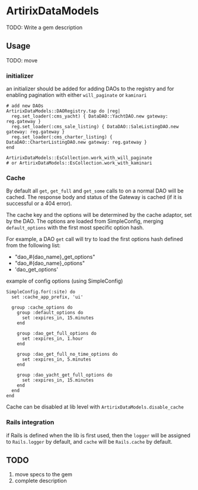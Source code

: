 # ArtirixDataModels

TODO: Write a gem description

## Usage

TODO: move

### initializer
an initializer should be added for adding DAOs to the registry and for enabling pagination with either `will_paginate`
or `kaminari`

```
# add new DAOs
ArtirixDataModels::DAORegistry.tap do |reg|
  reg.set_loader(:cms_yacht) { DataDAO::YachtDAO.new gateway: reg.gateway }
  reg.set_loader(:cms_sale_listing) { DataDAO::SaleListingDAO.new gateway: reg.gateway }
  reg.set_loader(:cms_charter_listing) { DataDAO::CharterListingDAO.new gateway: reg.gateway }
end

ArtirixDataModels::EsCollection.work_with_will_paginate
# or ArtirixDataModels::EsCollection.work_with_kaminari
```


### Cache

By default all `get`, `get_full` and `get_some` calls to on a normal DAO will be cached. The response body and status of the Gateway is cached (if it is successful or a 404 error).

The cache key and the options will be determined by the cache adaptor, set by the DAO. The options are loaded from SimpleConfig, merging `default_options` with the first most specific option hash.

For example, a DAO `get` call will try to load the first options hash defined from the following list:
- "dao_#{dao_name}_get_options"
- "dao_#{dao_name}_options"
- 'dao_get_options'


example of config options (using SimpleConfig)

```
SimpleConfig.for(:site) do
  set :cache_app_prefix, 'ui'

  group :cache_options do
    group :default_options do
      set :expires_in, 15.minutes
    end

    group :dao_get_full_options do
      set :expires_in, 1.hour
    end

    group :dao_get_full_no_time_options do
      set :expires_in, 5.minutes
    end

    group :dao_yacht_get_full_options do
      set :expires_in, 15.minutes
    end
  end
end
```

Cache can be disabled at lib level with `ArtirixDataModels.disable_cache`

### Rails integration

if Rails is defined when the lib is first used, then the `logger` will be assigned to `Rails.logger` by default, and
`cache` will be `Rails.cache` by default.

## TODO

1. move specs to the gem
2. complete description
